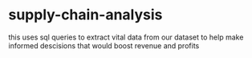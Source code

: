 # supply-chain-analysis
this uses sql queries to extract vital data from our dataset to help make informed descisions that would boost revenue and profits

